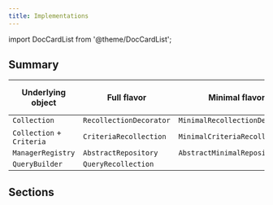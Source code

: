 ```yaml
---
title: Implementations
---
```


import DocCardList from '@theme/DocCardList';

## Summary

| Underlying object         | Full flavor             | Minimal flavor                 | Extra-Minimal flavor |
| ------------------------- | ----------------------- | ------------------------------ | -------------------- |
| `Collection`              | `RecollectionDecorator` | `MinimalRecollectionDecorator` |                      |
| `Collection` + `Criteria` | `CriteriaRecollection`  | `MinimalCriteriaRecollection`  |                      |
| `ManagerRegistry`         | `AbstractRepository`    | `AbstractMinimalRepository`    |                      |
| `QueryBuilder`            | `QueryRecollection`     |                                | `QueryPageable`      |


## Sections

<DocCardList />